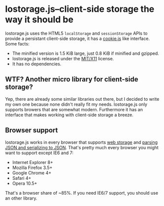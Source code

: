 # lostorage.js–client-side storage the way it should be

lostorage.js uses the HTML5 `localStorage` and `sessionStorage` APIs to provide a persistant client-side storage, 
it has a [cookie.js](https://github.com/js-coder/cookie.js) like interface. Some facts:

- The minified version is 1.5 KiB large, just 0.8 KiB if minified and gzipped.
- lostorage.js is released under the [MIT/X11](https://github.com/js-coder/lostorage.js/blob/master/license) license.
- It has no dependencies.

## WTF? Another micro library for client-side storage?

Yep, there are already some similar libraries out there, but I decided to write my own one because none didn't
really fit my needs. lostorage.js only supports browers that are somewhat modern. Furthermore it has an interface
that makes working with client-side storage a breeze.

## Browser support

lostorage.js works in every browser that supports [web storage](http://caniuse.com/namevalue-storage) 
and [parsing JSON and serializing to JSON](http://caniuse.com/json). That's pretty much every browser you might
want to support except IE6 and 7:

- Internet Explorer 8+
- Mozilla Firefox 3.5+
- Google Chrome 4+
- Safari 4+
- Opera 10.5+

That's a browser share of ~85%. If you need IE6/7 support, you should use an other library.